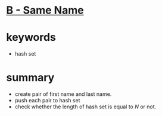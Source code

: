# [B - Same Name](https://atcoder.jp/contests/abc216/tasks/abc216_b)



# keywords
- hash set


# summary 
- create pair of first name and last name.
- push each pair to hash set
- check whether the length of hash set is equal to $N$ or not.